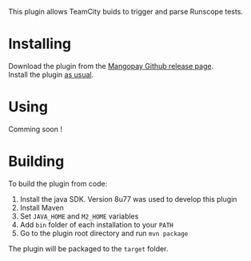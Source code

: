 This plugin allows TeamCity buids to trigger and parse Runscope tests.

# Installing

Download the plugin from the [Mangopay Github release page](https://github.com/Mangopay/teamcity-runscope-runner/releases).  
Install the plugin [as usual](https://confluence.jetbrains.com/display/TCD9/Installing+Additional+Plugins).

# Using

Comming soon !

# Building
To build the plugin from code:
1. Install the java SDK. Version 8u77 was used to develop this plugin
2. Install Maven
3. Set ```JAVA_HOME``` and ```M2_HOME``` variables
4. Add ```bin``` folder of each installation to your ```PATH```
5. Go to the plugin root directory and run ```mvn package```

The plugin will be packaged to the ```target``` folder.
